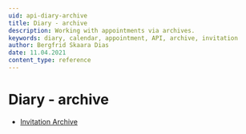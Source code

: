 ```yaml
---
uid: api-diary-archive
title: Diary - archive
description: Working with appointments via archives.
keywords: diary, calendar, appointment, API, archive, invitation
author: Bergfrid Skaara Dias
date: 11.04.2021
content_type: reference
---
```


# Diary - archive

* [Invitation Archive][1]

<!-- Referenced links -->
[1]: invitation-archive.md
